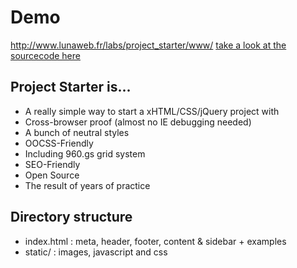 # Demo

http://www.lunaweb.fr/labs/project_starter/www/
[take a look at the sourcecode here](http://github.com/Kaelig/Project-Starter/blob/master/www/index.html)

## Project Starter is...

* A really simple way to start a xHTML/CSS/jQuery project with
* Cross-browser proof (almost no IE debugging needed)
* A bunch of neutral styles
* OOCSS-Friendly
* Including 960.gs grid system
* SEO-Friendly
* Open Source
* The result of years of practice

## Directory structure 

* index.html : meta, header, footer, content & sidebar + examples
* static/ : images, javascript and css